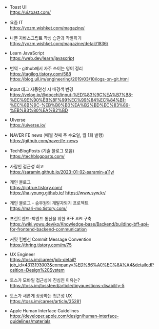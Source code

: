 * Toast UI   
<https://ui.toast.com/>

* 요즘 IT   
<https://yozm.wishket.com/magazine/>

* 나쁜 자바스크립트 작성 습관과 작별하기   
<https://yozm.wishket.com/magazine/detail/1836/>

* Learn JavaScript  
<https://web.dev/learn/javascript>

* 번역 - github에서 자주 쓰이는 영어 정리   
<https://tagilog.tistory.com/588>   
<https://blog.ull.im/engineering/2019/03/10/logs-on-git.html> 

* input 태그 자동완성 시 배경색 변경     
<https://velog.io/@docchi/input-%ED%83%9C%EA%B7%B8-%EC%9E%90%EB%8F%99%EC%99%84%EC%84%B1-%EC%8B%9C-%EB%B0%B0%EA%B2%BD%EC%83%89-%EB%B3%80%EA%B2%BD>

* UIverse   
<https://uiverse.io/>

* NAVER FE news (매월 첫째 주 수요일, 월 1회 발행)    
<https://github.com/naver/fe-news>

* TechBlogPosts (기술 블로그 모음)    
<https://techblogposts.com/>

* 사람인 접근성 회고    
<https://saramin.github.io/2023-01-02-saramin-a11y/>

* 개인 블로그   
<https://jintrue.tistory.com/>   
<https://ha-young.github.io/>
<https://www.syw.kr/>

* 개인 블로그 - 승무원의 개발자되기 프로젝트   
<https://mari-mo.tistory.com/>

* 프런트엔드-백엔드 통신을 위한 BFF API 구축   
<https://wiki.yowu.dev/ko/Knowledge-base/Backend/building-bff-api-for-frontend-backend-communication>

* 커밋 컨벤션 Commit Message Convention  
<https://thring.tistory.com/m/75>

* UX Engineer  
<https://toss.im/career/job-detail?job_id=4313193003&company=%ED%86%A0%EC%8A%A4&detailedPosition=Design%20System>

* 토스가 모바일 접근성에 진심인 이유는?   
<https://toss.im/tossfeed/article/tinyquestions-disability-5>

* 토스가 새롭게 상상하는 접근성 UX   
<https://toss.im/career/article/35281>

* Apple Human Interface Guidelines   
<https://developer.apple.com/design/human-interface-guidelines/materials>
